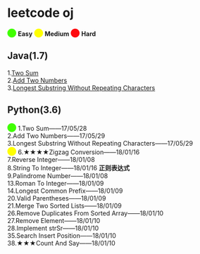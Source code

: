 # leetcode oj
<img src="resources/easy.jpg" style="margin-bottom:-3px"/> **Easy** 
<img src="resources/medium.jpg" style="margin-bottom:-3px"/> **Medium**
<img src="resources/Hard.jpg" style="margin-bottom:-3px"/> **Hard**
## Java(1.7)
1.[Two Sum](https://github.com/yu-linfeng/leetcode/blob/master/java/TwoSum.java)</br>
2.[Add Two Numbers](https://github.com/yu-linfeng/leetcode/tree/master/java/addtwonumbers)</br>
3.[Longest Substring Without Repeating Characters](https://github.com/yu-linfeng/leetcode/blob/master/java/LongestSubstring.java)
## Python(3.6)
<img src="resources/easy.jpg" style="margin-bottom:-3px"/> 1.Two Sum——17/05/28</br>
2.Add Two Numbers——17/05/29</br>
3.Longest Substring Without Repeating Characters——17/05/29</br>
<img src="resources/medium.jpg" style="margin-bottom:-3px"/> 6.★★★★Zigzag Conversion——18/01/16</br>
7.Reverse Integer——18/01/08</br>
8.String To Integer——18/01/16 **正则表达式**</br>
9.Palindrome Number——18/01/08</br>
13.Roman To Integer——18/01/09</br>
14.Longest Common Prefix——18/01/09</br>
20.Valid Parentheses——18/01/09</br>
21.Merge Two Sorted Lists——18/01/09</br>
26.Remove Duplicates From Sorted Array——18/01/10</br>
27.Remove Element——18/01/10</br>
28.Implement strSr——18/01/10</br>
35.Search Insert Position——18/01/10</br>
38.★★★Count And Say——18/01/10</br>